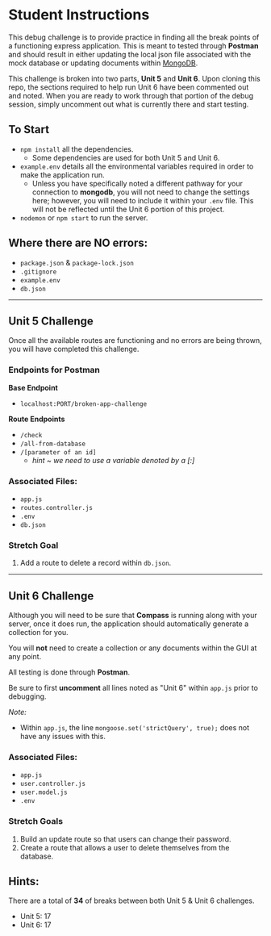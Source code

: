 # Student Instructions

This debug challenge is to provide practice in finding all the break points of a functioning express application. This is meant to tested through **Postman** and should result in either updating the local json file associated with the mock database or updating documents within [MongoDB](https://www.mongodb.com/).

This challenge is broken into two parts, **Unit 5** and **Unit 6**. Upon cloning this repo, the sections required to help run Unit 6 have been commented out and noted. When you are ready to work through that portion of the debug session, simply uncomment out what is currently there and start testing.

## To Start
- `npm install` all the dependencies.
  - Some dependencies are used for both Unit 5 and Unit 6.
- `example.env` details all the environmental variables required in order to make the application run.
  - Unless you have specifically noted a different pathway for your connection to **mongodb**, you will not need to change the settings here; however, you will need to include it within your `.env` file. This will not be reflected until the Unit 6 portion of this project.
- `nodemon` or `npm start` to run the server.

## Where there are NO errors:
- `package.json` & `package-lock.json`
- `.gitignore`
- `example.env`
- `db.json`
---
## Unit 5 Challenge

Once all the available routes are functioning and no errors are being thrown, you will have completed this challenge.

### Endpoints for Postman
**Base Endpoint**
- `localhost:PORT/broken-app-challenge`

**Route Endpoints**
- `/check`
- `/all-from-database`
- `/[parameter of an id]`
  - *hint ~ we need to use a variable denoted by a [:]*

### Associated Files:
- `app.js`
- `routes.controller.js`
- `.env`
- `db.json`

### Stretch Goal
1. Add a route to delete a record within `db.json`.

---
## Unit 6 Challenge
Although you will need to be sure that **Compass** is running along with your server, once it does run, the application should automatically generate a collection for you. 

You will **not** need to create a collection or any documents within the GUI at any point.

All testing is done through **Postman**.

Be sure to first **uncomment** all lines noted as "Unit 6" within `app.js` prior to debugging.

*Note:*
  - Within `app.js`, the line `mongoose.set('strictQuery', true);` does not have any issues with this.

### Associated Files:
- `app.js`
- `user.controller.js`
- `user.model.js`
- `.env`

### Stretch Goals
1. Build an update route so that users can change their password.
2. Create a route that allows a user to delete themselves from the database.

## Hints:
There are a total of **34** of breaks between both Unit 5 & Unit 6 challenges.
  - Unit 5: 17
  - Unit 6: 17
